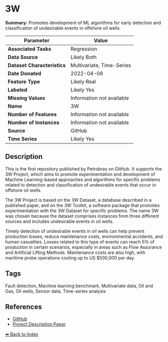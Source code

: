 # 3W

**Summary:** Promotes development of ML algorithms for early detection and classification of undesirable events in offshore oil wells.

| Parameter | Value |
| --- | --- |
| **Associated Tasks** | Regression |
| **Data Source** | Likely Both |
| **Dataset Characteristics** | Multivariate, Time-Series |
| **Date Donated** | 2022-04-06 |
| **Feature Type** | Likely Real |
| **Labeled** | Likely Yes |
| **Missing Values** | Information not available |
| **Name** | 3W |
| **Number of Features** | Information not available |
| **Number of Instances** | Information not available |
| **Source** | GitHub |
| **Time Series** | Likely Yes |

## Description

This is the first repository published by Petrobras on GitHub. It supports the 3W Project, which aims to promote experimentation and development of Machine Learning-based approaches and algorithms for specific problems related to detection and classification of undesirable events that occur in offshore oil wells.

The 3W Project is based on the 3W Dataset, a database described in a published paper, and on the 3W Toolkit, a software package that promotes experimentation with the 3W Dataset for specific problems. The name 3W was chosen because the dataset comprises instances from three different sources and includes undesirable events in oil wells.

Timely detection of undesirable events in oil wells can help prevent production losses, reduce maintenance costs, environmental accidents, and human casualties. Losses related to this type of events can reach 5% of production in certain scenarios, especially in areas such as Flow Assurance and Artificial Lifting Methods. Maintenance costs are also high, with maritime probe operations costing up to US $500,000 per day.

## Tags

Fault detection, Machine learning benchmark, Multivariate data, Oil and Gas, Oil wells, Sensor data, Time-series analysis

## References

- [GitHub](https://github.com/petrobras/3W/tree/main)
- [Project Description Paper](https://doi.org/10.1016/j.petrol.2019.106223)

[⬅️ Back to Index](../README.md)

